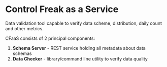 
# Control Freak as a Service

Data validation tool capable to verify data scheme, distribution, daily count and other metrics.

CFaaS consists of 2 principal components: 

1. **Schema Server** - REST service holding all metadata about data schemas
2. **Data Checker** - library/command line utility to verify data quality